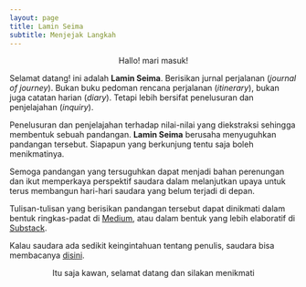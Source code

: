 ```yaml
---
layout: page
title: Lamin Seima
subtitle: Menjejak Langkah
---
```

<p style="text-align:center;">Hallo! mari masuk!</p>

Selamat datang! ini adalah <b>Lamin Seima</b>. 
Berisikan jurnal perjalanan (<i>journal of journey</i>).
Bukan buku pedoman rencana perjalanan (<i>itinerary</i>),
bukan juga catatan harian (<i>diary</i>). 
Tetapi lebih bersifat penelusuran dan penjelajahan (<i>inquiry</i>).

Penelusuran dan penjelajahan terhadap nilai-nilai
yang diekstraksi sehingga membentuk sebuah pandangan.
<b>Lamin Seima</b> berusaha menyuguhkan pandangan tersebut.
Siapapun yang berkunjung tentu saja boleh menikmatinya.

Semoga pandangan yang tersuguhkan dapat menjadi bahan perenungan
dan ikut memperkaya perspektif saudara dalam melanjutkan upaya untuk terus
membangun hari-hari saudara yang belum terjadi di depan.

Tulisan-tulisan yang berisikan pandangan tersebut dapat dinikmati 
dalam bentuk ringkas-padat di [Medium](https://medium.com/@laminseima),
atau dalam bentuk yang lebih elaboratif di [Substack](https://laminseima.substack.com).

Kalau saudara ada sedikit keingintahuan tentang penulis, saudara bisa membacanya
<a href="https://laminseima.github.io/selayangpandang/">disini</a>.

<p style="text-align:center;">Itu saja kawan, selamat datang dan silakan menikmati</p>
